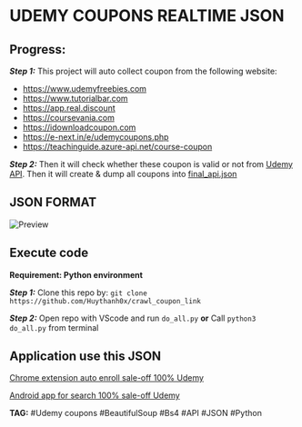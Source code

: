 # UDEMY COUPONS REALTIME JSON

## Progress:

***Step 1:*** This project will auto collect coupon from the following website:

- <https://www.udemyfreebies.com>
- <https://www.tutorialbar.com>
- <https://app.real.discount>
- <https://coursevania.com>
- <https://idownloadcoupon.com>
- <https://e-next.in/e/udemycoupons.php>
- <https://teachinguide.azure-api.net/course-coupon>

***Step 2:*** Then it will check whether these coupon is valid or not from [Udemy API](https://www.udemy.com/api-2.0). Then it will create & dump all coupons into [final_api.json](https://github.com/Huythanh0x/crawl_coupon_link/blob/master/final_api.json)

## JSON FORMAT
![Preview](https://github.com/Huythanh0x/crawl_coupon_link/blob/master/json_format_screenhot.png)

## Execute code

**Requirement: Python environment**

***Step 1:*** Clone this repo by: `git clone https://github.com/Huythanh0x/crawl_coupon_link`

***Step 2:*** Open repo with VScode and run `do_all.py`
**or** Call `python3 do_all.py` from terminal

## Application use this JSON

[Chrome extension auto enroll sale-off 100% Udemy](https://github.com/Huythanh0x/udemy_coupon_chrome_extensions)

[Android app for search 100% sale-off Udemy](https://github.com/Huythanh0x/Udemy_Coupons)

**TAG:** #Udemy coupons #BeautifulSoup #Bs4 #API #JSON #Python